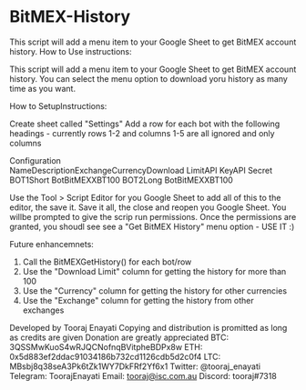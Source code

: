 # BitMEX-History
This script will add a menu item to your Google Sheet to get BitMEX account history.
How to Use instructions:

This script will add a menu item to your Google Sheet to get BitMEX account history.
You can select the menu option to download yoru history as many time as you want.

How to SetupInstructions:

Create sheet called "Settings"
Add a row for each bot with the following headings - currently rows 1-2 and columns 1-5 are all ignored and only columns 

Configuration						
Name<tab>Description<tab>Exchange<tab>Currency<tab>Download Limit<tab>API Key<tab>API Secret
BOT1<tab>Short Bot<tab>BitMEX<tab>XBT<tab>100<tab><your key><tab><your secret>
BOT2<tab>Long Bot<tab>BitMEX<tab>XBT<tab>100<tab><your key><tab><your secret>				

Use the Tool > Script Editor for you Google Sheet to add all of this to the editor, the save it.
Save it all, the close and reopen you Google Sheet. You willbe prompted to give the scrip run permissions.
Once the permissions are granted, you shoudl see see a "Get BitMEX History" menu option - USE IT :)

Future enhancemnets:
1) Call the BitMEXGetHistory() for each bot/row
2) Use the "Download Limit" column for getting the history for more than 100
3) Use the "Currency" column for getting the history for other currencies
4) Use the "Exchange" column for getting the history from other exchanges


Developed by Tooraj Enayati
Copying and distribution is promitted as long as credits are given
Donation are greatly appreciated
        BTC: 3QSSMwKuoS4wRJQCNofnqBVitpheBDPx8w
        ETH: 0x5d883ef2ddac91034186b732cd1126cdb5d2c0f4
        LTC: MBsbj8q38seA3Pk6tZk1WY7DkFRf2Yf6x1
Twitter: @tooraj_enayati
Telegram: ToorajEnayati
Email: tooraj@isc.com.au
Discord: tooraj#7318

